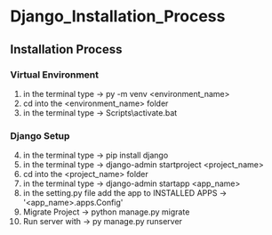 # Django_Installation_Process

## Installation Process

### Virtual Environment
1. in the terminal type -> py -m venv <environment_name> 
2. cd into the <environment_name>  folder
3. in the terminal type -> Scripts\activate.bat

### Django Setup
4. in the terminal type -> pip install django
5. in the terminal type -> django-admin startproject <project_name>
6. cd into the <project_name> folder
7. in the terminal type -> django-admin startapp <app_name>
8. in the setting.py file add the app to INSTALLED APPS -> '<app_name>.apps.<appName>Config'
9. Migrate Project -> python manage.py migrate
10. Run server with -> py manage.py runserver
